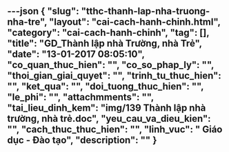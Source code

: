 ---json
{
    "slug": "tthc-thanh-lap-nha-truong-nha-tre",
    "layout": "cai-cach-hanh-chinh.html",
    "category": "cai-cach-hanh-chinh",
    "tag": [],
    "title": "GD_Thành lập nhà Trường, nhà Trẻ",
    "date": "13-01-2017 08:05:10",
    "co_quan_thuc_hien": "",
    "co_so_phap_ly": "",
    "thoi_gian_giai_quyet": "",
    "trinh_tu_thuc_hien": "",
    "ket_qua": "",
    "doi_tuong_thuc_hien": "",
    "le_phi": "",
    "attachmments": "",
    "tai_lieu_dinh_kem": "img/139 Thành lập nhà trường, nhà trẻ.doc",
    "yeu_cau_va_dieu_kien": "",
    "cach_thuc_thuc_hien": "",
    "linh_vuc": " Giáo dục - Đào tạo",
    "description": ""
}
---
